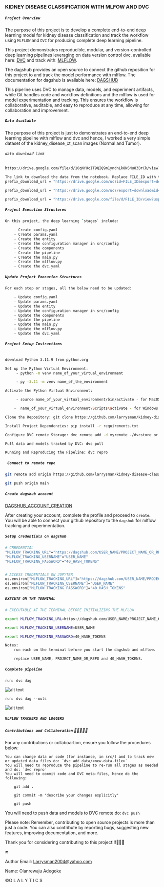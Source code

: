 
### KIDNEY DISEASE CLASSIFICATION WITH MLFOW AND DVC

##### `Project Overview`

The purpose of this project is to develop a complete end-to-end deep learning model for kidney disease classification and track the workflow using `MLFLOW` and `DVC` for producing complete deep learning pipeline.

This project demonstrates reproducible, modular, and version-controlled deep learning pipelines leveraging on data version control dvc, available here: [DVC](https://dvc.org/doc) and track with: [MLFLOW](https://mlflow.org/docs/latest/ml/). 

The dagshub provides an open source to connect the github reposition for this project to and track the model performance with mlflow. The documentation for dagshub is available here: [DAGSHUB](https://dagshub.com/docs/index.html)

This pipeline uses DVC to manage data, models, and experiment artifacts, while Git handles code and workflow definitions and the mlflow is used for model experimentation and tracking. This ensures the workflow is collaborative, auditable, and easy to reproduce at any time, allowing for collaboration and improvement.


##### `Data Available`

The purpose of this project is just to demonstrates an end-to-end deep learning pipeline with mlflow and dvc and hence, I worked a very simple dataset of the kidney_disease_ct_scan images (Normal and Tumor).

###### `data download link`
```bash
https://drive.google.com/file/d/10qNYUcIT9QIQ9m1yndnLk8NSNu83BrCk/view?usp=sharing
```

```bash
The link to download the data from the notebook. Replace FILE_ID with the actual file_id which is the '33 hashed codes' from the link of the data from the drive.
prefix_download_url = "https://drive.google.com/uc?id=FILE_ID&export=download"

prefix_download_url = "https://drive.google.com/uc?/export=download&id=FILE_ID"

prefix_download_url = "https://drive.google.com/file/d/FILE_ID/view?usp=sharing&export=download"
```


##### `Project Execution Structures`
```bash
On this project, the deep learning `stages` include:

    - Create config.yaml
    - Create params.yaml
    - Create the entity
    - Create the configuration manager in src/config
    - Create the components
    - Create the pipeline
    - Create the main.py
    - Create the mlflow.py
    - Create the dvc.yaml
```

##### `Update Project Execution Structures`
```bash
For each step or stages, all the below need to be updated:

    - Update config.yaml
    - Update params.yaml
    - Update the entity
    - Update the configuration manager in src/config
    - Update the components
    - Update the pipeline
    - Update the main.py
    - Update the mlflow.py
    - Update the dvc.yaml
```


##### `Project Setup Instructions`

```bash

download Python 3.11.9 from python.org

Set up the Python Virtual Environment: 
     - python -m venv name_of_your_virtual_environment

     - py -3.11 -m venv name_of_the_environment

Activate the Python Virtual Environment:

     - source name_of_your_virtual_environment/bin/activate - for MacOS

    -  name_of_your_virtual_environment\Scripts\activate - for Windows

Clone the Repository: git clone https://github.com/larrysman/kidney-disease-classification-with-DVC-and-MLFlow.git

Install Project Dependencies: pip install -r requirements.txt

Configure DVC remote Storage: dvc remote add -d myremote ./dvcstore or dvc remote add -d myremote /path/to/your/dvcstore

Pull data and models tracked by DVC: dvc pull

Running and Reproducing the Pipeline: dvc repro
```


##### ` Connect to remote repo`

```bash
git remote add origin https://github.com/larrysman/kidney-disease-classification-with-DVC-and-MLFlow.git

git push origin main
```


##### `Create dagshub account` 

[DAGSHUB_ACCOUNT_CREATION](https://dagshub.com/)

After creating your account, complete the profile and proceed to `create`. You will be able to connect your github repository to the `dagshub` for mlflow tracking and experimentation.


##### `Setup credentials on dagshub`

```bash
# CRREDENTIAL
"MLFLOW_TRACKING_URL"="https://dagshub.com/USER_NAME/PROJECT_NAME_OR_REPO.mlflow"
"MLFLOW_TRACKING_USERNAME"="USER_NAME"
"MLFLOW_TRACKING_PASSWORD"="40_HASH_TOKENS"


# ACCESS CREDENTIALS ON JUPYTER
os.environ["MLFLOW_TRACKING_URL"]="https://dagshub.com/USER_NAME/PROJECT_NAME_OR_REPO.mlflow"
os.environ["MLFLOW_TRACKING_USERNAME"]="USER_NAME"
os.environ["MLFLOW_TRACKING_PASSWORD"]="40_HASH_TOKENS"
```


##### `EXECUTE ON THE TERMINAL`

```bash
# EXECUTABLE AT THE TERMINAL BEFORE INITIALIZING THE MLFLOW

export MLFLOW_TRACKING_URL=https://dagshub.com/USER_NAME/PROJECT_NAME_OR_REPO.mlflow

export MLFLOW_TRACKING_USERNAME=USER_NAME

export MLFLOW_TRACKING_PASSWORD=40_HASH_TOKENS

Notes:
    run each on the terminal before you start the dagshub and mlflow.

    replace USER_NAME, PROJECT_NAME_OR_REPO and 40_HASH_TOKENS.
```


##### `Complete pipeline`


`run: dvc dag`

![alt text](image.png)


`run: dvc dag --outs`

![alt text](image-1.png)



##### `MLFLOW TRACKERS AND LOGGERS`





##### `Contributions and Collaboration` 👩🏻‍🤝‍👨🏽

For any contributions or collaboartion, ensure you follow the procedures below:

    You can change data or code (for instance, in src/) and to track new or updated data files do: `dvc add data/<new-data-file>`
    You will need to reproduce the pipeline to re-run all stages as needed and do: `dvc repro`
    You will need to commit code and DVC meta-files, hence do the following:

        git add .

        git commit -m "describe your changes explicitly"

        git push

You will need to push data and models to DVC remote do: `dvc push`

Please note: Remember, contributing to open source projects is more than just a code. You can also contribute by reporting bugs, suggesting new features, improving documentation, and more. 

Thank you for considering contributing to this project!!!🙌🙌🙌

🔚

Author
Email: Larrysman2004@yahoo.com

Name: Olanrewaju Adegoke

©️O L A L Y T I C S